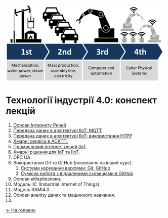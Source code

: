 ![](media/1.png)

# Технології індустрії 4.0: конспект лекцій

1. [Основи Інтернету Речей](intro.md)
2. [Передача даних в архітектурі IIoT: MQTT](MQTT.md)
3. [Передача даних в архітектурі IIoT: використання HTPP](HTTPAPI.md)
4. [Хмарні сервіси в АСКТП.](cloud.md)
5. [Промисловий інтернет речей IIoT](IIoT.md).
6. [Хмарні рішення для IoT та IIoT](cloudiot.md).
7. OPC UA.
8. Використання Git та GitHub (посилання на інший курс).
   1. [Системи керування версіями: Git, GitHub](https://pupenasan.github.io/ProgIngContrSystems/Лекц/Git.html)
   2. [Сумісна робота з віддаленими сховищами в GitHub](https://pupenasan.github.io/ProgIngContrSystems/Лекц/GitHub.html)
9. Основи кібербезпеки.
10. Модель IIC (Industrial Internet of Things).
11. Модель RAMI4.0.
12. Основи аналізу даних та машинного навчання.
13. 

[<- На головну](../)